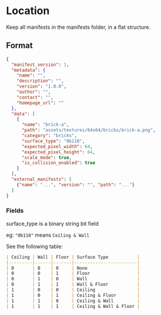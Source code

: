 # Location

Keep all manifests in the manifests folder, in a flat structure.

## Format

```json
{
  "manifest_version": 1,
  "metadata": {
    "name": "",
    "description": "",
    "version": "1.0.0",
    "author": "",
    "contact": "",
    "homepage_url": ""
  },
  "data": [
    {
      "name": "brick-a",
      "path": "assets/textures/64x64/bricks/brick-a.png",
      "category": "bricks",
      "surface_type": "0b110",
      "expected_pixel_width": 64,
      "expected_pixel_height": 64,
      "scale_mode": true,
      "is_collision_enabled": true
    }
  ],
  "external_manifests": [
    {"name": "...", "version": "", "path": "..."}
  ]
}
```

### Fields

surface_type is a binary string bit field

eg: `"0b110"` means `Ceiling & Wall`

See the following table:
```markdown
| Ceiling | Wall | Floor | Surface Type           |
|---------|------|-------|------------------------|
| 0       | 0    | 0     | None                   |
| 0       | 0    | 1     | Floor                  |
| 0       | 1    | 0     | Wall                   |
| 0       | 1    | 1     | Wall & Floor           |
| 1       | 0    | 0     | Ceiling                |
| 1       | 0    | 1     | Ceiling & Floor        |
| 1       | 1    | 0     | Ceiling & Wall         |
| 1       | 1    | 1     | Ceiling & Wall & Floor |
```
